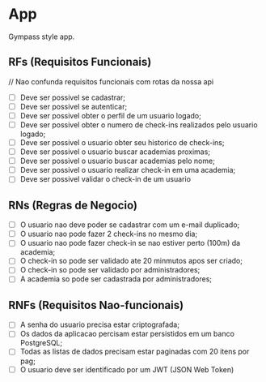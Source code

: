 # App

Gympass style app.

## RFs (Requisitos Funcionais)
// Nao confunda requisitos funcionais com rotas da nossa api

- [ ] Deve ser possivel se cadastrar;
- [ ] Deve ser possivel se autenticar;
- [ ] Deve ser possivel obter o perfil de um usuario logado;
- [ ] Deve ser possivel obter o numero de check-ins realizados pelo usuario logado;
- [ ] Deve ser possivel o usuario obter seu historico de check-ins;
- [ ] Deve ser possivel o usuario buscar academias proximas;
- [ ] Deve ser possivel o usuario buscar academias pelo nome;
- [ ] Deve ser possivel o usuario realizar check-in em uma academia;
- [ ] Deve ser possivel validar o check-in de um usuario

## RNs (Regras de Negocio)

- [ ] O usuario nao deve poder se cadastrar com um e-mail duplicado;
- [ ] O usuario nao pode fazer 2 check-ins no mesmo dia;
- [ ] O usuario nao pode fazer check-in se nao estiver perto (100m) da academia;
- [ ] O check-in so pode ser validado ate 20 minmutos apos ser criado;
- [ ] O check-in so pode ser validado por administradores;
- [ ] A academia so pode ser cadastrada por administradores;

## RNFs (Requisitos Nao-funcionais)

- [ ] A senha do usuario precisa estar criptografada;
- [ ] Os dados da aplicacao percisam estar persistidos em um banco PostgreSQL;
- [ ] Todas as listas de dados precisam estar paginadas com 20 itens por pag;
- [ ] O usuario deve ser identificado por um JWT (JSON Web Token)